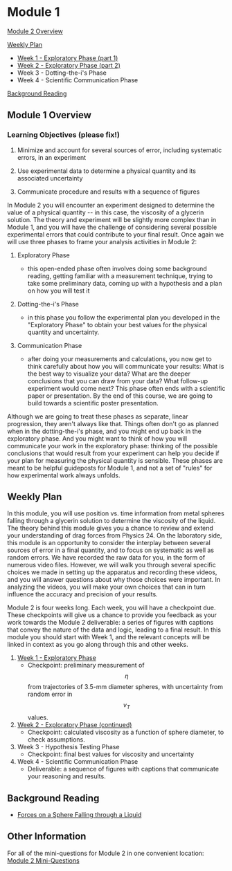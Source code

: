 # Module 1

[Module 2 Overview](#module-2-overview)

[Weekly Plan](#weekly-plan)
+ [Week 1 - Exploratory Phase (part 1)](week1)
+ [Week 2 - Exploratory Phase (part 2)](week2)
+ Week 3 - Dotting-the-i's Phase
+ Week 4 - Scientific Communication Phase

[Background Reading](#background-reading)


## Module 1 Overview 

### Learning Objectives (please fix!)


1. Minimize and account for several sources of error, including systematic errors, in an experiment

2. Use experimental data to determine a physical quantity and its associated uncertainty

3. Communicate procedure and results with a sequence of figures

In Module 2 you will encounter an experiment designed to determine the value of a physical quantity -- in this case, the viscosity of a glycerin solution.  The theory and experiment will be slightly more complex than in Module 1, and you will have the challenge of considering several possible experimental errors that could contribute to your final result.  Once again we will use three phases to frame your analysis activities in Module 2:

1. Exploratory Phase
    - this open-ended phase often involves doing some background reading, getting familiar with a measurement technique, trying to take some preliminary data, coming up with a hypothesis and a plan on how you will test it

2. Dotting-the-i's Phase
    - in this phase you follow the experimental plan you developed in the "Exploratory Phase" to obtain your best values for the physical quantity and uncertainty.

3. Communication Phase
    - after doing your measurements and calculations, you now get to think carefully about how you will communicate your results: What is the best way to visualize your data? What are the deeper conclusions that you can draw from your data? What follow-up experiment would come next? This phase often ends with a scientific paper or presentation. By the end of this course, we are going to build towards a scientific poster presentation.

Although we are going to treat these phases as separate, linear progression, they aren't always like that. Things often don't go as planned when in the dotting-the-i's phase, and you might end up back in the exploratory phase. And you might want to think of how you will communicate your work in the exploratory phase: thinking of the possible conclusions that would result from your experiment can help you decide if your plan for measuring the physical quantity is sensible. These phases are meant to be helpful guideposts for Module 1, and not a set of "rules" for how experimental work always unfolds.

## Weekly Plan

In this module, you will use position vs. time information from metal spheres falling through a glycerin solution to determine the viscosity of the liquid.  The theory behind this module gives you a chance to review and extend your understanding of drag forces from Physics 24.  On the laboratory side, this module is an opportunity to consider the interplay between several sources of error in a final quantity, and to focus on systematic as well as random errors.  We have recorded the raw data for you, in the form of numerous video files.  However, we will walk you through several specific choices we made in setting up the apparatus and recording these videos, and you will answer questions about why those choices were important.  In analyzing the videos, you will make your own choices that can in turn influence the accuracy and precision of your results. 

Module 2 is four weeks long. Each week, you will have a checkpoint due. These checkpoints will give us a chance to provide you feedback as your work towards the Module 2 deliverable: a series of figures with captions that convey the nature of the data and logic, leading to a final result. In this module you should start with Week 1, and the relevant concepts will be linked in context as you go along through this and other weeks.

1. [Week 1 - Exploratory Phase](week1)
    - Checkpoint: preliminary measurement of $$\eta$$ from trajectories of 3.5-mm diameter spheres, with uncertainty from random error in $$v_T$$ values.
2. [Week 2 - Exploratory Phase (continued)](week2)
    - Checkpoint: calculated viscosity as a function of sphere diameter, to check assumptions.
3. Week 3 - Hypothesis Testing Phase
    - Checkpoint: final best values for viscosity and uncertainty
4. Week 4 - Scientific Communication Phase
    - Deliverable: a sequence of figures with captions that communicate your reasoning and results.



## Background Reading

+ [Forces on a Sphere Falling through a Liquid](forces-on-falling-sphere.md)

<!--+ [The Relationship between the Critical Angle for Slipping $$\theta_c$$ and the Coefficient of Static Friction $$\mu_s$$](https://drive.google.com/file/d/19qMGg5rJfkDCQVHRK2G1Nl4_CAMSgvHX/view?usp=sharing){:target="_blank"}-->

<!--+ [Introduction to Uncertainties](uncertainty-introduction.md)-->

## Other Information

For all of the mini-questions for Module 2 in one convenient location: [Module 2 Mini-Questions](mini-questions)
